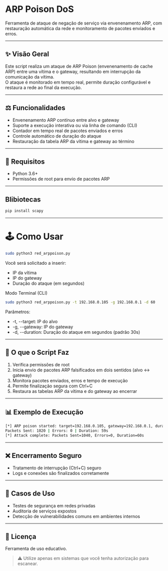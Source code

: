 # ARP Poison DoS
Ferramenta de ataque de negação de serviço via envenenamento ARP, com restauração automática da rede e monitoramento de pacotes enviados e erros.

---

## ✨ Visão Geral
Este script realiza um ataque de ARP Poison (envenenamento de cache ARP) entre uma vítima e o gateway, resultando em interrupção da comunicação da vítima. </br>
O ataque é monitorado em tempo real, permite duração configurável e restaura a rede ao final da execução.

---

## ⚖️ Funcionalidades
- Envenenamento ARP contínuo entre alvo e gateway
- Suporte a execução interativa ou via linha de comando (CLI)
- Contador em tempo real de pacotes enviados e erros
- Controle automático de duração do ataque
- Restauração da tabela ARP da vítima e gateway ao término

---

## 📝 Requisitos
- Python 3.6+
- Permissões de root para envio de pacotes ARP

---

## Blibiotecas 
```bash
pip install scapy
```

---

# 🕹️ Como Usar 
```bash
sudo python3 red_arppoison.py
```

Você será solicitado a inserir: </br>
- IP da vítima
- IP do gateway
- Duração do ataque (em segundos)

Modo Terminal (CLI)
```bash
sudo python3 red_arppoison.py -t 192.168.0.105 -g 192.168.0.1 -d 60
```

Parâmetros: </br>
- -t, --target: IP do alvo 
- -g, --gateway: IP do gateway 
- -d, --duration: Duração do ataque em segundos (padrão 30s) 

---

## 🔎 O que o Script Faz
1. Verifica permissões de root
2. Inicia envio de pacotes ARP falsificados em dois sentidos (alvo ↔ gateway)
3. Monitora pacotes enviados, erros e tempo de execução
4. Permite finalização segura com Ctrl+C
5. Restaura as tabelas ARP da vítima e do gateway ao encerrar

---

## 📊 Exemplo de Execução

```bash
[*] ARP poison started: target=192.168.0.105, gateway=192.168.0.1, duration=60s
Packets Sent: 1020 | Errors: 0 | Duration: 59s
[*] Attack complete: Packets Sent=1040, Errors=0, Duration=60s

```

---

## ❌ Encerramento Seguro
- Tratamento de interrupção (Ctrl+C) seguro
- Logs e conexões são finalizados corretamente

---

## 🚀 Casos de Uso
- Testes de segurança em redes privadas
- Auditoria de serviços expostos
- Detecção de vulnerabilidades comuns em ambientes internos

---

## 📄 Licença
Ferramenta de uso educativo.
> ⚠️ Utilize apenas em sistemas que você tenha autorização para escanear.


